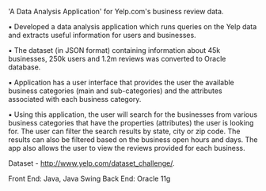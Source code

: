 'A Data Analysis Application' for Yelp.com's business review data.

▪ Developed a data analysis application which runs queries on the Yelp data and extracts useful information for users and businesses.

▪ The dataset (in JSON format) containing information about 45k businesses, 250k users and 1.2m reviews was converted to Oracle database.

▪ Application has a user interface that provides the user the available business categories (main and sub-categories) and the attributes associated with each business category. 

▪ Using this application, the user will search for the businesses from various business categories that have the properties (attributes) the user is looking for. The user can filter the search results by state, city or zip code. The results can also be filtered based on the business open hours and days. The app also allows the user to view the reviews provided for each business. 
 
Dataset - http://www.yelp.com/dataset_challenge/. 

Front End: Java, Java Swing
Back End: Oracle 11g 

